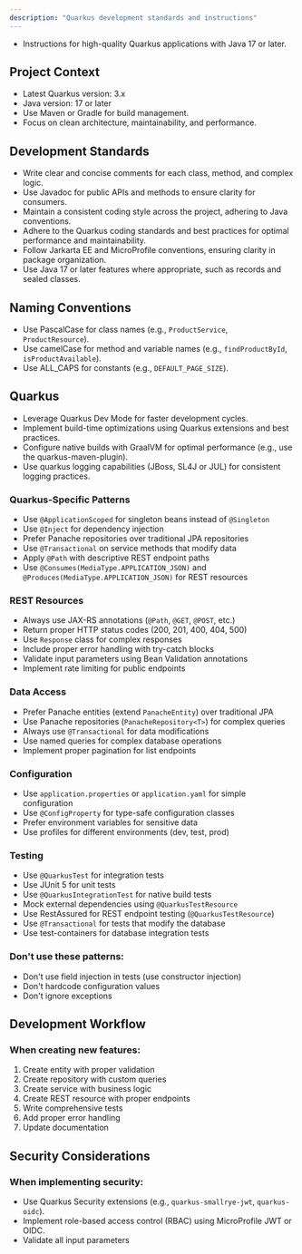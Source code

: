 ```yaml
---
description: "Quarkus development standards and instructions"
---
```


- Instructions for high-quality Quarkus applications with Java 17 or later.

## Project Context

- Latest Quarkus version: 3.x
- Java version: 17 or later
- Use Maven or Gradle for build management.
- Focus on clean architecture, maintainability, and performance.

## Development Standards

- Write clear and concise comments for each class, method, and complex logic.
- Use Javadoc for public APIs and methods to ensure clarity for consumers.
- Maintain a consistent coding style across the project, adhering to Java conventions.
- Adhere to the Quarkus coding standards and best practices for optimal performance and maintainability.
- Follow Jarkarta EE and MicroProfile conventions, ensuring clarity in package organization.
- Use Java 17 or later features where appropriate, such as records and sealed classes.

## Naming Conventions

- Use PascalCase for class names (e.g., `ProductService`, `ProductResource`).
- Use camelCase for method and variable names (e.g., `findProductById`, `isProductAvailable`).
- Use ALL_CAPS for constants (e.g., `DEFAULT_PAGE_SIZE`).

## Quarkus

- Leverage Quarkus Dev Mode for faster development cycles.
- Implement build-time optimizations using Quarkus extensions and best practices.
- Configure native builds with GraalVM for optimal performance (e.g., use the quarkus-maven-plugin).
- Use quarkus logging capabilities (JBoss, SL4J or JUL) for consistent logging practices.

### Quarkus-Specific Patterns

- Use `@ApplicationScoped` for singleton beans instead of `@Singleton`
- Use `@Inject` for dependency injection
- Prefer Panache repositories over traditional JPA repositories
- Use `@Transactional` on service methods that modify data
- Apply `@Path` with descriptive REST endpoint paths
- Use `@Consumes(MediaType.APPLICATION_JSON)` and `@Produces(MediaType.APPLICATION_JSON)` for REST resources

### REST Resources

- Always use JAX-RS annotations (`@Path`, `@GET`, `@POST`, etc.)
- Return proper HTTP status codes (200, 201, 400, 404, 500)
- Use `Response` class for complex responses
- Include proper error handling with try-catch blocks
- Validate input parameters using Bean Validation annotations
- Implement rate limiting for public endpoints

### Data Access

- Prefer Panache entities (extend `PanacheEntity`) over traditional JPA
- Use Panache repositories (`PanacheRepository<T>`) for complex queries
- Always use `@Transactional` for data modifications
- Use named queries for complex database operations
- Implement proper pagination for list endpoints

### Configuration

- Use `application.properties` or `application.yaml` for simple configuration
- Use `@ConfigProperty` for type-safe configuration classes
- Prefer environment variables for sensitive data
- Use profiles for different environments (dev, test, prod)

### Testing

- Use `@QuarkusTest` for integration tests
- Use JUnit 5 for unit tests
- Use `@QuarkusIntegrationTest` for native build tests
- Mock external dependencies using `@QuarkusTestResource`
- Use RestAssured for REST endpoint testing (`@QuarkusTestResource`)
- Use `@Transactional` for tests that modify the database
- Use test-containers for database integration tests

### Don't use these patterns:

- Don't use field injection in tests (use constructor injection)
- Don't hardcode configuration values
- Don't ignore exceptions

## Development Workflow

### When creating new features:

1. Create entity with proper validation
2. Create repository with custom queries
3. Create service with business logic
4. Create REST resource with proper endpoints
5. Write comprehensive tests
6. Add proper error handling
7. Update documentation

## Security Considerations

### When implementing security:

- Use Quarkus Security extensions (e.g., `quarkus-smallrye-jwt`, `quarkus-oidc`).
- Implement role-based access control (RBAC) using MicroProfile JWT or OIDC.
- Validate all input parameters
